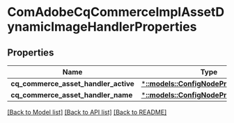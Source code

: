 # ComAdobeCqCommerceImplAssetDynamicImageHandlerProperties

## Properties
Name | Type | Description | Notes
------------ | ------------- | ------------- | -------------
**cq_commerce_asset_handler_active** | [***::models::ConfigNodePropertyBoolean**](configNodePropertyBoolean.md) |  | [optional] 
**cq_commerce_asset_handler_name** | [***::models::ConfigNodePropertyString**](configNodePropertyString.md) |  | [optional] 

[[Back to Model list]](../README.md#documentation-for-models) [[Back to API list]](../README.md#documentation-for-api-endpoints) [[Back to README]](../README.md)


